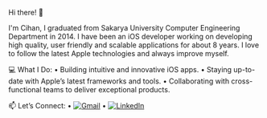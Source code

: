 Hi there! 👋

I'm Cihan,  I graduated from Sakarya University Computer Engineering Department in 2014.  I have been an iOS developer working on developing high quality, user friendly and scalable applications for about 8 years. I love to follow the latest Apple technologies and always improve myself.

💻 What I Do:
	•	Building intuitive and innovative iOS apps.
	•	Staying up-to-date with Apple’s latest frameworks and tools.
	•	Collaborating with cross-functional teams to deliver exceptional products.

📫 Let’s Connect:
	•	[![Gmail](https://img.shields.io/badge/-Gmail-D14836?style=flat&logo=Gmail&logoColor=white)](mailto:karabascihan@gmail.com)
	•	[![LinkedIn](https://img.shields.io/badge/-LinkedIn-0077B5?style=flat&logo=LinkedIn&logoColor=white)](https://www.linkedin.com/in/cihan-karabas-80993149/)
